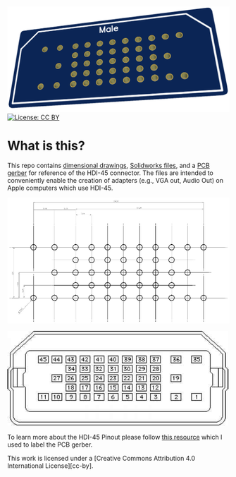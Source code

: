 ![HDI-45 PCB render](https://raw.githubusercontent.com/Stephen-Arsenault/HDI-45/main/Images/hdi-45_render.png)
[![License: CC BY](https://licensebuttons.net/l/by/4.0/80x15.png)](https://creativecommons.org/licenses/by/4.0/)
# What is this?
This repo contains [dimensional drawings](/Drawings), [Solidworks files](/Solidworks), and a [PCB gerber](/Gerbers) for reference of the HDI-45 connector. The files are intended to conveniently enable the creation of adapters (e.g., VGA out, Audio Out) on Apple computers which use HDI-45.

![HDI-45 Dimensional Drawing](https://raw.githubusercontent.com/Stephen-Arsenault/HDI-45/main/Images/hdi-45_drawing.jpg)

![HDI-45 Pinout](https://raw.githubusercontent.com/Stephen-Arsenault/HDI-45/main/Images/hdi-45_pinout.jpg)

To learn more about the HDI-45 Pinout please follow [this resource](https://www.macrepaircentral.us/power-macintosh-7100-series/hdi-pinouts.html) which I used to label the PCB gerber.

This work is licensed under a [Creative Commons Attribution 4.0 International License][cc-by].
